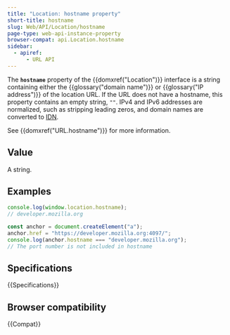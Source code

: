 ```yaml
---
title: "Location: hostname property"
short-title: hostname
slug: Web/API/Location/hostname
page-type: web-api-instance-property
browser-compat: api.Location.hostname
sidebar:
  - apiref:
      - URL API
---
```


The **`hostname`** property of the {{domxref("Location")}} interface is a string containing either the {{glossary("domain name")}} or {{glossary("IP address")}} of the location URL. If the URL does not have a hostname, this property contains an empty string, `""`. IPv4 and IPv6 addresses are normalized, such as stripping leading zeros, and domain names are converted to [IDN](https://en.wikipedia.org/wiki/Internationalized_domain_name).

See {{domxref("URL.hostname")}} for more information.

## Value

A string.

## Examples

```js
console.log(window.location.hostname);
// developer.mozilla.org

const anchor = document.createElement("a");
anchor.href = "https://developer.mozilla.org:4097/";
console.log(anchor.hostname === "developer.mozilla.org");
// The port number is not included in hostname
```

## Specifications

{{Specifications}}

## Browser compatibility

{{Compat}}
